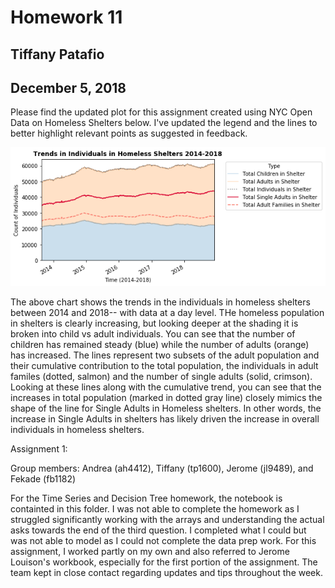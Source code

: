 # Homework 11
## Tiffany Patafio
## December 5, 2018

Please find the updated plot for this assignment created using NYC Open Data on Homeless Shelters below. I've updated the legend and the lines to better highlight relevant points as suggested in feedback.

![Alt text](../HW11_tp1600/TotalInShelter.png)

The above chart shows the trends in the individuals in homeless shelters between 2014 and 2018-- with data at a day level. THe homeless population in shelters is clearly increasing, but looking deeper at the shading it is broken into child vs adult individuals. You can see that the number of children has remained steady (blue) while the number of adults (orange) has increased. The lines represent two subsets of the adult population and their cumulative contribution to the total population, the individuals in adult familes (dotted, salmon) and the number of single adults (solid, crimson). Looking at these lines along with the cumulative trend, you can see that the increases in total population (marked in dotted gray line) closely mimics the shape of the line for Single Adults in Homeless shelters. In other words, the increase in Single Adults in shelters has likely driven the increase in overall individuals in homeless shelters.

Assignment 1: 

Group members: Andrea (ah4412), Tiffany (tp1600), Jerome (jl9489), and Fekade (fb1182)

For the Time Series and Decision Tree homework, the notebook is containted in this folder. I was not able to complete the homework as I struggled significantly working with the arrays and understanding the actual asks towards the end of the third question. I completed what I could but was not able to model as I could not complete the data prep work. For this assignment, I worked partly on my own and also referred to Jerome Louison's workbook, especially for the first portion of the assignment. The team kept in close contact regarding updates and tips throughout the week.
